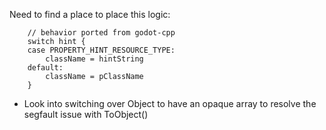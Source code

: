 Need to find a place to place this logic:
```
	// behavior ported from godot-cpp
	switch hint {
	case PROPERTY_HINT_RESOURCE_TYPE:
		className = hintString
	default:
		className = pClassName
	}
```

* Look into switching over Object to have an opaque array to resolve the segfault issue with ToObject()